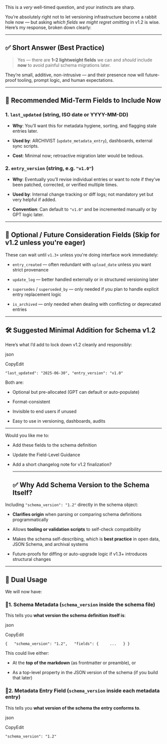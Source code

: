 
This is a _very_ well-timed question, and your instincts are sharp.

You’re absolutely right not to let versioning infrastructure become a rabbit hole now — but asking _which fields we might regret omitting_ in v1.2 is wise. Here’s my response, broken down clearly:

---

## ✅ Short Answer (Best Practice)

> Yes — there are **1–2 lightweight fields** we can and _should_ include **now** to avoid painful schema migrations later.

They’re small, additive, non-intrusive — and their presence now will future-proof tooling, prompt logic, and human expectations.

---

## 📌 Recommended Mid-Term Fields to Include Now

### 1. `last_updated` (string, ISO date or YYYY-MM-DD)

- **Why**: You’ll want this for metadata hygiene, sorting, and flagging stale entries later.
    
- **Used by**: ARCHIVIST (`update_metadata_entry`), dashboards, external sync scripts.
    
- **Cost**: Minimal now; retroactive migration later would be tedious.
    

### 2. `entry_version` (string, e.g. `"v1.0"`)

- **Why**: Eventually you’ll revise individual entries or want to note if they’ve been patched, corrected, or verified multiple times.
    
- **Used by**: Internal change tracking or diff logs; not mandatory yet but very helpful if added.
    
- **Convention**: Can default to `"v1.0"` and be incremented manually or by GPT logic later.
    

---

## 🧠 Optional / Future Consideration Fields (Skip for v1.2 unless you're eager)

These can wait until `v1.3+` unless you're doing interface work immediately:

- `entry_created` — often redundant with `upload_date` unless you want strict provenance
    
- `update_log` — better handled externally or in structured versioning later
    
- `supersedes` / `superseded_by` — only needed if you plan to handle explicit entry replacement logic
    
- `is_archived` — only needed when dealing with conflicting or deprecated entries
    

---

## 🛠️ Suggested Minimal Addition for Schema v1.2

Here’s what I’d add to lock down v1.2 cleanly and responsibly:

json

CopyEdit

`"last_updated": "2025-06-30", "entry_version": "v1.0"`

Both are:

- Optional but pre-allocated (GPT can default or auto-populate)
    
- Format-consistent
    
- Invisible to end users if unused
    
- Easy to use in versioning, dashboards, audits
    

---

Would you like me to:

- Add these fields to the schema definition
    
- Update the Field-Level Guidance
    
- Add a short changelog note for v1.2 finalization?
  
  
  ---
  
  ## ✅ Why Add Schema Version to the Schema Itself?

Including `"schema_version": "1.2"` directly in the schema object:

- **Clarifies origin** when parsing or comparing schema definitions programmatically
    
- Allows **tooling or validation scripts** to self-check compatibility
    
- Makes the schema self-describing, which is **best practice** in open data, JSON Schema, and archival systems
    
- Future-proofs for diffing or auto-upgrade logic if v1.3+ introduces structural changes
    

---

## 🧠 Dual Usage

We will now have:

### 🔹1. Schema Metadata (`schema_version` inside the schema file)

This tells you **what version the schema definition itself is**:

json

CopyEdit

`{   "schema_version": "1.2",   "fields": {     ...   } }`

This could live either:

- At the **top of the markdown** (as frontmatter or preamble), or
    
- As a top-level property in the JSON version of the schema (if you build that later)
    

### 🔹2. Metadata Entry Field (`schema_version` inside each metadata entry)

This tells you **what version of the schema the entry conforms to**.

json

CopyEdit

`"schema_version": "1.2"`